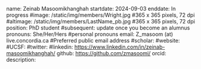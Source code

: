 name: Zeinab Masoomikhanghah
startdate: 2024-09-03
enddate: In progress
#image: /static/img/members/Wright.jpg #365 x 365 pixels, 72 dpi
#altimage: /static/img/members/LastName_pb.jpg #365 x 365 pixels, 72 dpi
position: PhD student
#subsequent:  update once you become an alumnus
pronouns: She/Her/Hers #personal pronouns
email: Z_masoom (at) live.concordia.ca #Preferred public email address 
#scholar: 
#website: 
#UCSF: 
#twitter: 
#linkedin: https://www.linkedin.com/in/zeinab-masoomikhanghah/
github: https://github.com/zmasoomi/
orcid: 
description:

